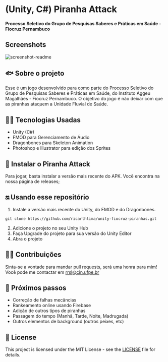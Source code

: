 # (Unity, C#) Piranha Attack 
#### Processo Seletivo do Grupo de Pesquisas Saberes e Práticas em Saúde - Fiocruz Pernambuco

## Screenshots
<img src="https://i.ibb.co/WGtsGzn/screenshot-readme.jpg" alt="screenshot-readme" border="0" align = "center">

## 🐟 Sobre o projeto
Esse é um jogo desenvolvido para como parte do Processo Seletivo do Grupo de Pesquisas Saberes e Práticas em Saúde, do Instituto Aggeu Magalhães - Fiocruz Pernambuco.
O objetivo do jogo é não deixar com que as piranhas ataquem a Unidade Fluvial de Saúde.

## 👩‍💻 Tecnologias Usadas

- Unity (C#)
- FMOD para Gerenciamento de Áudio
- Dragonbones para Skeleton Animation
- Photoshop e Illustrator para edição dos Sprites

## 📲 Instalar o Piranha Attack
Para jogar, basta instalar a versão mais recente do APK. Você encontra na nossa página de releases;

## 🔛 Usando esse repositório

1. Instale a versão mais recente do Unity, do FMOD e do Dragonbones.

```
git clone https://github.com/ricarthlima/unity-fiocruz-piranhas.git
```

2. Adicione o projeto no seu Unity Hub
3. Faça Upgrade do projeto para sua versão do Unity Editor
4. Abra o projeto

## 🤜🤛 Contribuições
Sinta-se a vontade para mandar pull requests, será uma honra para mim! Você pode me contactar em [rrsl@cin.ufpe.br](mailto:rrsl@cin.ufpe.br)

## 🔮 Próximos passos

- Correção de falhas mecâncias
- Rankeamento online usando Firebase
- Adição de outros tipos de piranhas
- Passagem do tempo (Manhã, Tarde, Noite, Madrugada)
- Outros elementos de background (outros peixes, etc)

## 📜 License
This project is licensed under the MIT License - see the [LICENSE](https://github.com/warleys14/S-Compras/blob/master/LICENSE) file for details.
